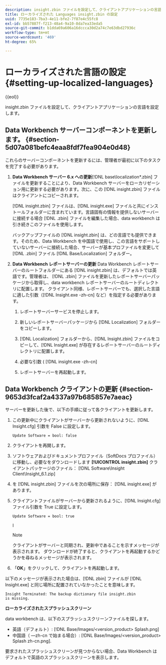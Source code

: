 ```yaml
---
description: insight.zbin ファイルを設定して、クライアントアプリケーションの言語を設定します。
title: ローカライズされた Languages insight.zbin の設定
uuid: 7735e183-7ba3-4e11-bfe2-7f87e4c55fc8
exl-id: bb57887f-f213-48a4-9a10-8da7ea33eda5
source-git-commit: b1dda69a606a16dccca30d2a74c7e63dbd27936c
workflow-type: tm+mt
source-wordcount: '469'
ht-degree: 65%

---
```


# ローカライズされた言語の設定{#setting-up-localized-languages}

{{eol}}

insight.zbin ファイルを設定して、クライアントアプリケーションの言語を設定します。

## Data Workbench サーバーコンポーネントを更新します。 {#section-5d07a081befc4eaa8fdf7fea904e0d48}

これらのサーバーコンポーネントを更新するには、管理者が最初に以下のタスクを完了する必要があります。

1. **Data Workbench サーバー 6.x への更新**[!DNL base\localization\*.zbin] ファイルを更新することにより、Data Workbench サーバーをローカリゼーション用に更新する必要があります。次に、この [!DNL insight.zbin] ファイルはクライアントにコピーされます。

   [!DNL insight.zbin] ファイルは、[!DNL insight.exe] ファイルと共にインストールフォルダーに含まれています。言語固有の情報を提供しないサーバーに接続する場合 [!DNL .zbin] ファイルを編集した場合、data workbench は引き続きこのファイルを使用します。

   バックアップファイルの [!DNL insight.zbin] は、どの言語でも提供できます。そのため、Data Workbench を中国語で使用し、この言語をサポートしていないサーバーに接続した場合、サーバーが基本プロファイルを変更して [!DNL .zbin] ファイル [!DNL Base/Localization] フォルダー。

1. **Data Workbench レポートサーバーの更新** Data Workbench レポートサーバーのルートフォルダーにある [!DNL insight.zbin] は、デフォルトでは英語です。管理者は、 [!DNL .zbin] ファイルを更新したレポートサーバーパッケージから取得し、data workbench レポートサーバーのルートディレクトリに配置します。 クライアント同様、レポートサーバーでも、選択した言語に適した引数（[!DNL Insight.exe -zh-cn] など）を指定する必要があります。

   1. レポートサーバーサービスを停止します。
   1. 新しいレポートサーバーパッケージから [!DNL Localization] フォルダーをコピーします。
   1. [!DNL Localization] フォルダーから、[!DNL Insight.zbin] ファイルをコピーして、[!DNL Insight.exe] が存在するレポートサーバーのルートディレクトリに配置します。

   1. 必要な引数 ( [!DNL insight.exe -zh-cn]
   1. レポートサーバーを再起動します。

## Data Workbench クライアントの更新 {#section-9653d3fcaf2a4337a97b685857e7aeac}

サーバーを更新した後で、以下の手順に従って各クライアントを更新します。

1. この更新中にクライアントがサーバーから更新されないように、[!DNL Insight.cfg] 引数を False に設定します。

   ```
   Update Software = bool: false
   ```

1. クライアントを再開します。
1. ソフトウェアおよびドキュメントプロファイル（SoftDocs プロファイル）に移動し、必要なをダウンロードします **[!UICONTROL insight.zbin]** クライアントパッケージのファイル： [!DNL Software\Insight Client\Insight_6.1.zip]

1. を [!DNL insight.zbin] ファイルを次の場所に保存： [!DNL insight.exe] があります。

1. クライアントファイルがサーバーから更新されるように、[!DNL Insight.cfg] ファイル引数を True に設定します。

   ```
   Update Software = bool: true
   ```

   I

   >[!NOTE]
   >
   >クライアントがサーバーと同期され、更新中であることを示すメッセージが表示されます。 ダウンロードが終了すると、クライアントを再起動するかどうかを尋ねるメッセージが表示されます。

1. 「**OK**」をクリックして、クライアントを再起動します。

以下のメッセージが表示された場合は、[!DNL zbin] ファイルが [!DNL Insight.exe] と同じ場所に配置されていなかったことを意味します。

```
Insight Terminated: The backup dictionary file insight.zbin 
is missing.
```

**ローカライズされたスプラッシュスクリーン**

data workbench は、以下のスプラッシュスクリーンファイルを探します。

* 英語（デフォルト）: [!DNL Base/Images/<version_product> Splash.png]
* 中国語（ —zh-cn で始まる場合）: [!DNL Base/Images/<version_product> Splash zh-cn.png].

要求されたスプラッシュスクリーンが見つからない場合、Data Workbench はデフォルトで英語のスプラッシュスクリーンを表示します。

<!-- <a id="section_91AE5EF234C14652A7B04082A22629AB"></a> -->
